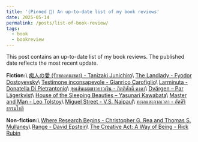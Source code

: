 ```yaml
---
title: '(Pinned 📌) An up-to-date list of my book reviews'
date: 2025-05-14
permalink: /posts/list-of-book-review/
tags:
  - book
  - bookreview
---
```


This post contains an up-to-date list of my book reviews. The published date reflects the most recent update. 

<b>Fiction:</b>\\
[痴人の愛 (รักของคนเขลา) - Tanizaki Junichiro](https://ssoravitt.github.io/posts/2025/02/book-review-naomi/)\\
[The Landlady - Fyodor Dostoyevsky](https://ssoravitt.github.io/posts/2024/11/book-review-thelandlady/)\\
[Testimone inconsapevole - Gianrico Carofiglio](https://ssoravitt.github.io/posts/2024/10/book-review-testimone/)\\
[Larminuta - Donatella Di Pietrantonio](https://ssoravitt.github.io/posts/2024/09/book-review-larminuta/)\\
[สุดเส้นเมฆขาวยาวเงิน - กิตติศักดิ์ คงคา](https://ssoravitt.github.io/posts/2025/04/book-review-sudsen/)\\
[Dvärgen – Par Lägerkvist](https://ssoravitt.github.io/posts/2025/05/book-review-dvargen/)\\
[House of the Sleeping Beauties – Yasunari Kawabata](https://ssoravitt.github.io/posts/2025/05/book-review-houseofthesleepingbeauties/)\\
[Master and Man - Leo Tolstoy](https://ssoravitt.github.io/posts/2025/05/book-review-masterandman/)\\
[Miguel Street - V.S. Naipaul](https://ssoravitt.github.io/posts/2025/05/book-review-miguelstreet/)\\
[ทะเลและกาลเวลา - อัศศิริ ธรรมโชติ](https://ssoravitt.github.io/posts/2025/05/book-review-seaandtime/)


<b>Non-fiction:</b>\\
[Where Research Begins - Christopher G. Rea and Thomas S. Mullaney](https://ssoravitt.github.io/posts/2025/01/book-review-whereresearch/)\\
[Range - David Epstein](https://ssoravitt.github.io/posts/2025/01/book-review-range/)\\
[The Creative Act: A Way of Being - Rick Rubin](https://ssoravitt.github.io/posts/2025/04/book-review-thecreativeact/)